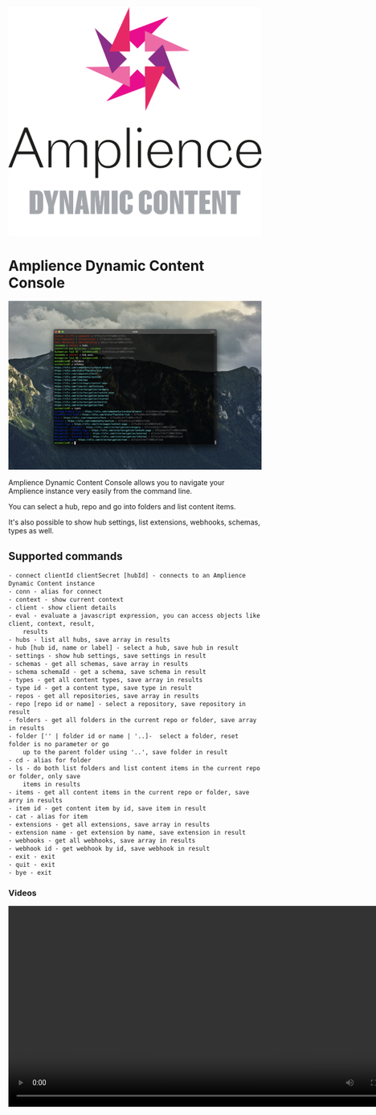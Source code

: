 [![Amplience Dynamic Content](media/header.png)](https://amplience.com/dynamic-content)

# Amplience Dynamic Content Console

![Amplience Dynamic Content Console](media/dc-console.png)

Amplience Dynamic Content Console allows you to navigate your Amplience instance very easily from the command line. 

You can select a hub, repo and go into folders and list content items.

It's also possible to show hub settings, list extensions, webhooks, schemas, types as well.

## Supported commands

```
- connect clientId clientSecret [hubId] - connects to an Amplience Dynamic Content instance
- conn - alias for connect
- context - show current context
- client - show client details
- eval - evaluate a javascript expression, you can access objects like client, context, result, 
    results
- hubs - list all hubs, save array in results
- hub [hub id, name or label] - select a hub, save hub in result
- settings - show hub settings, save settings in result
- schemas - get all schemas, save array in results
- schema schemaId - get a schema, save schema in result
- types - get all content types, save array in results
- type id - get a content type, save type in result
- repos - get all repositories, save array in results
- repo [repo id or name] - select a repository, save repository in result
- folders - get all folders in the current repo or folder, save array in results
- folder ['' | folder id or name | '..]-  select a folder, reset folder is no parameter or go 
    up to the parent folder using '..', save folder in result
- cd - alias for folder
- ls - do both list folders and list content items in the current repo or folder, only save 
    items in results
- items - get all content items in the current repo or folder, save arry in results
- item id - get content item by id, save item in result
- cat - alias for item
- extensions - get all extensions, save array in results
- extension name - get extension by name, save extension in result
- webhooks - get all webhooks, save array in results
- webhook id - get webhook by id, save webhook in result
- exit - exit
- quit - exit
- bye - exit
```
### Videos

<video src='media/dc-console-1.mov' width=800 />

<video src='media/dc-console-2.mov' width=800 />